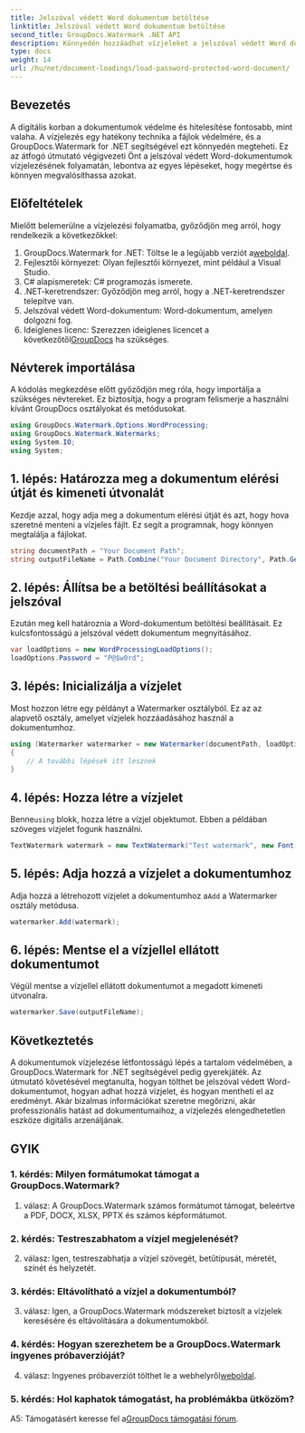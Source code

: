 ```yaml
---
title: Jelszóval védett Word dokumentum betöltése
linktitle: Jelszóval védett Word dokumentum betöltése
second_title: GroupDocs.Watermark .NET API
description: Könnyedén hozzáadhat vízjeleket a jelszóval védett Word dokumentumokhoz a GroupDocs.Watermark for .NET segítségével átfogó, lépésenkénti útmutatónkkal.
type: docs
weight: 14
url: /hu/net/document-loadings/load-password-protected-word-document/
---
```

## Bevezetés
A digitális korban a dokumentumok védelme és hitelesítése fontosabb, mint valaha. A vízjelezés egy hatékony technika a fájlok védelmére, és a GroupDocs.Watermark for .NET segítségével ezt könnyedén megteheti. Ez az átfogó útmutató végigvezeti Önt a jelszóval védett Word-dokumentumok vízjelezésének folyamatán, lebontva az egyes lépéseket, hogy megértse és könnyen megvalósíthassa azokat.
## Előfeltételek
Mielőtt belemerülne a vízjelezési folyamatba, győződjön meg arról, hogy rendelkezik a következőkkel:
1.  GroupDocs.Watermark for .NET: Töltse le a legújabb verziót a[weboldal](https://releases.groupdocs.com/Watermark/net/).
2. Fejlesztői környezet: Olyan fejlesztői környezet, mint például a Visual Studio.
3. C# alapismeretek: C# programozás ismerete.
4. .NET-keretrendszer: Győződjön meg arról, hogy a .NET-keretrendszer telepítve van.
5. Jelszóval védett Word-dokumentum: Word-dokumentum, amelyen dolgozni fog.
6.  Ideiglenes licenc: Szerezzen ideiglenes licencet a következőtől[GroupDocs](https://purchase.groupdocs.com/temporary-license/) ha szükséges.
## Névterek importálása
A kódolás megkezdése előtt győződjön meg róla, hogy importálja a szükséges névtereket. Ez biztosítja, hogy a program felismerje a használni kívánt GroupDocs osztályokat és metódusokat.
```csharp
using GroupDocs.Watermark.Options.WordProcessing;
using GroupDocs.Watermark.Watermarks;
using System.IO;
using System;
```
## 1. lépés: Határozza meg a dokumentum elérési útját és kimeneti útvonalát
Kezdje azzal, hogy adja meg a dokumentum elérési útját és azt, hogy hova szeretné menteni a vízjeles fájlt. Ez segít a programnak, hogy könnyen megtalálja a fájlokat.
```csharp
string documentPath = "Your Document Path";
string outputFileName = Path.Combine("Your Document Directory", Path.GetFileName(documentPath));
```
## 2. lépés: Állítsa be a betöltési beállításokat a jelszóval
Ezután meg kell határoznia a Word-dokumentum betöltési beállításait. Ez kulcsfontosságú a jelszóval védett dokumentum megnyitásához.
```csharp
var loadOptions = new WordProcessingLoadOptions();
loadOptions.Password = "P@$w0rd";
```
## 3. lépés: Inicializálja a vízjelet
Most hozzon létre egy példányt a Watermarker osztályból. Ez az az alapvető osztály, amelyet vízjelek hozzáadásához használ a dokumentumhoz.
```csharp
using (Watermarker watermarker = new Watermarker(documentPath, loadOptions))
{
    // A további lépések itt lesznek
}
```
## 4. lépés: Hozza létre a vízjelet
 Benne`using` blokk, hozza létre a vízjel objektumot. Ebben a példában szöveges vízjelet fogunk használni.
```csharp
TextWatermark watermark = new TextWatermark("Test watermark", new Font("Arial", 12));
```
## 5. lépés: Adja hozzá a vízjelet a dokumentumhoz
Adja hozzá a létrehozott vízjelet a dokumentumhoz a`Add` a Watermarker osztály metódusa.
```csharp
watermarker.Add(watermark);
```
## 6. lépés: Mentse el a vízjellel ellátott dokumentumot
Végül mentse a vízjellel ellátott dokumentumot a megadott kimeneti útvonalra.
```csharp
watermarker.Save(outputFileName);
```
## Következtetés
A dokumentumok vízjelezése létfontosságú lépés a tartalom védelmében, a GroupDocs.Watermark for .NET segítségével pedig gyerekjáték. Az útmutató követésével megtanulta, hogyan tölthet be jelszóval védett Word-dokumentumot, hogyan adhat hozzá vízjelet, és hogyan mentheti el az eredményt. Akár bizalmas információkat szeretne megőrizni, akár professzionális hatást ad dokumentumaihoz, a vízjelezés elengedhetetlen eszköze digitális arzenáljának.
## GYIK
### 1. kérdés: Milyen formátumokat támogat a GroupDocs.Watermark?
1. válasz: A GroupDocs.Watermark számos formátumot támogat, beleértve a PDF, DOCX, XLSX, PPTX és számos képformátumot.
### 2. kérdés: Testreszabhatom a vízjel megjelenését?
2. válasz: Igen, testreszabhatja a vízjel szövegét, betűtípusát, méretét, színét és helyzetét.
### 3. kérdés: Eltávolítható a vízjel a dokumentumból?
3. válasz: Igen, a GroupDocs.Watermark módszereket biztosít a vízjelek keresésére és eltávolítására a dokumentumokból.
### 4. kérdés: Hogyan szerezhetem be a GroupDocs.Watermark ingyenes próbaverzióját?
 4. válasz: Ingyenes próbaverziót tölthet le a webhelyről[weboldal](https://releases.groupdocs.com/).
### 5. kérdés: Hol kaphatok támogatást, ha problémákba ütközöm?
 A5: Támogatásért keresse fel a[GroupDocs támogatási fórum](https://forum.groupdocs.com/c/watermark/19).